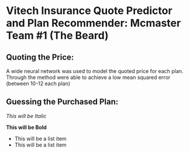 Vitech Insurance Quote Predictor and Plan Recommender: Mcmaster Team #1 (The Beard)
==============

Quoting the Price:
--------------
A wide neural network was used to model the quoted price for each plan. Through the method were able to achieve a low mean squared error (between 10-12 each plan)

Guessing the Purchased Plan:
--------------

*This will be Italic*

**This will be Bold**

- This will be a list item
- This will be a list item
